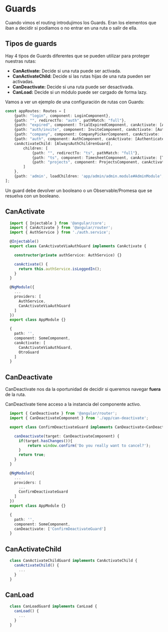 # Guards

Cuando vimos el routing introdujimos los Guards. Eran los elementos que iban a decidir si podíamos o no entrar en una ruta o salir de ella.

## Tipos de guards

Hay 4 tipos de Guards diferentes que se pueden utilizar para proteger nuestras rutas:

- **CanActivate:** Decide si una ruta puede ser activada.
- **CanActivateChild:** Decide si las rutas hijas de una ruta pueden ser activadas.
- **CanDeactivate:** Decide si una ruta puede ser desactivada.
- **CanLoad:** Decide si un módulo puede ser cargado de forma lazy.

Vamos a ver un ejemplo de una configuración de rutas con Guards:

```typescript
const appRoutes: Routes = [
    {path: "login", component: LoginComponent},
    {path: "", redirectTo: "auth", pathMatch: "full"},
    {path: "expired", component: TrialExpiredComponent, canActivate: [AuthenticatedGuard]},
    {path: "auth/invite", component: InviteComponent, canActivate: [AuthenticatedGuard, AdminGuard]},
    {path: "company", component: CompanyPickerComponent, canActivate: [AuthenticatedGuard, CompanyPickerGuard]},
    {path: "auth", component: AuthComponent, canActivate: [AuthenticatedGuard, AuthComponentGuard], 
    canActivateChild: [AlwaysAuthChildrenGuard],
        children: [
            {path: "", redirectTo: "ts", pathMatch: "full"},
            {path: "ts", component: TimesheetComponent, canActivate: [TimesheetAccessGuard]},
            {path: "projects", component: ProjectsComponent, canActivate: [AdminGuard], canDeactivate: [ConfirmDeactivateGuard]}
        ]
    },
    {path: 'admin', loadChildren: 'app/admin/admin.module#AdminModule', canLoad: [AuthGuard]}
];
```

Un guard debe devolver un booleano o un Observable/Promesa que se resuelva con un booleano.

## CanActivate

```typescript
  import { Injectable } from '@angular/core';
  import { CanActivate } from '@angular/router';
  import { AuthService } from './auth.service';

  @Injectable()
  export class CanActivateViaAuthGuard implements CanActivate {

    constructor(private authService: AuthService) {}

    canActivate() {
      return this.authService.isLoggedIn();
    }
  }
```

```typescript
  @NgModule({
    ...
    providers: [
      AuthService,
      CanActivateViaAuthGuard
    ]
  })
  export class AppModule {}
```

```typescript
  { 
    path: '',
    component: SomeComponent,
    canActivate: [
      CanActivateViaAuthGuard,
      OtroGuard
    ]
  }
```

## CanDeactivate

CanDeactivate nos da la oportunidad de decidir si queremos navegar **fuera** de la ruta.

CanDeactivate tiene acceso a la instancia del componente activo.

```typescript
  import { CanDeactivate } from '@angular/router';
  import { CanDeactivateComponent } from './app/can-deactivate';

  export class ConfirmDeactivateGuard implements CanDeactivate<CanDeactivateComponent> {

    canDeactivate(target: CanDeactivateComponent) {
      if(target.hasChanges()){
          return window.confirm('Do you really want to cancel?');
      }
      return true;
    }
  }
```

```typescript
  @NgModule({
    ...
    providers: [
      ...
      ConfirmDeactivateGuard
    ]
  })
  export class AppModule {}
```

```typescript
  { 
    path: '',
    component: SomeComponent,
    canDeactivate: ['ConfirmDeactivateGuard']
  }
```

## CanActivateChild

```typescript
  class CanActivateChildGuard implements CanActivateChild {
    canActivateChild() {
      ...
    }
  }
```

## CanLoad

```typescript
  class CanLoadGuard implements CanLoad {
    canLoad() {
      ...
    }
  }
```
